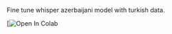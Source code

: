 Fine tune whisper azerbaijani model with turkish data.

[![Open In Colab](Transcript_fine_tuned_model.ipynb)
